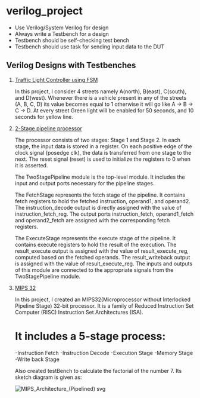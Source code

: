 # verilog_project

- Use Verilog/System Verilog for design
- Always write a Testbench for a design
- Testbench should be self-checking test bench
- Testbench should use task for sending input data to the DUT

## Verilog Designs with Testbenches
1. [Traffic Light Controller using FSM](https://github.com/sh7078/verilog_project/tree/main/traffic_light_controller_using_FSM)
    
    In this project, I consider 4 streets namely A(north), B(east), C(south), and D(west). Whenever there is a vehicle present in any of the streets (A, B, C, D) its value becomes equal to 1 otherwise it will go like A -> B -> C -> D. At every street Green light will be enabled for 50 seconds, and 10 seconds for yellow line.
2. [2-Stage pipeline processor](https://github.com/sh7078/verilog_project/tree/main/2-stage%20pipeline%20processor)
    
    The processor consists of two stages: Stage 1 and Stage 2. In each stage, the input data is stored in a register. On each positive edge of the clock signal (posedge clk), the data is transferred from one stage to the next. The reset signal (reset) is used to initialize the registers to 0 when it is asserted.

    The TwoStagePipeline module is the top-level module. It includes the input and output ports necessary for the pipeline stages.

    The FetchStage represents the fetch stage of the pipeline. It contains fetch registers to hold the fetched instruction, operand1, and operand2. The instruction_decode output is directly assigned with the value of instruction_fetch_reg. The output ports instruction_fetch, operand1_fetch and operand2_fetch are assigned with the corresponding fetch registers.

    The ExecuteStage represents the execute stage of the pipeline. It contains execute registers to hold the result of the execution. The result_execute output is assigned with the value of result_execute_reg, computed based on the fetched operands. The result_writeback output is assigned with the value of result_execute_reg. The inputs and outputs of this module are connected to the appropriate signals from the TwoStagePipeline module.

3. [MIPS 32](https://github.com/sh7078/verilog_project/tree/main/MIPS32)
   
   In this project, I created an MIPS32(Microprocessor without Interlocked Pipeline Stage) 32-bit processor. It is a family of Reduced Instruction Set Computer (RISC) Instruction Set Architectures (ISA).
   # It includes a 5-stage process:
   -Instruction Fetch
   -Instruction Decode
   -Execution Stage
   -Memory Stage
   -Write back Stage

   Also created testBench to calculate the factorial of the number 7.
   Its sketch diagram is given as:
   
   ![MIPS_Architecture_(Pipelined) svg](https://github.com/sh7078/verilog_project/assets/43909823/1a0ab529-592d-4761-bc5a-232e8ff8a49d)
